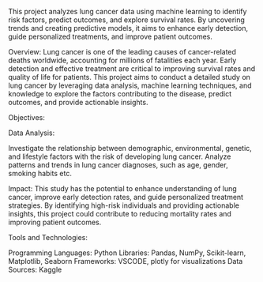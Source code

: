 
This project analyzes lung cancer data using machine learning to identify risk factors, predict outcomes, and explore survival rates. By uncovering trends and creating predictive models, it aims to enhance early detection, guide personalized treatments, and improve patient outcomes.


Overview:
Lung cancer is one of the leading causes of cancer-related deaths worldwide, accounting for millions of fatalities each year. Early detection and effective treatment are critical to improving survival rates and quality of life for patients. This project aims to conduct a detailed study on lung cancer by leveraging data analysis, machine learning techniques, and knowledge to explore the factors contributing to the disease, predict outcomes, and provide actionable insights.

Objectives:

Data Analysis:

Investigate the relationship between demographic, environmental, genetic, and lifestyle factors with the risk of developing lung cancer.
Analyze patterns and trends in lung cancer diagnoses, such as age, gender, smoking habits etc.

Impact:
This study has the potential to enhance understanding of lung cancer, improve early detection rates, and guide personalized treatment strategies. By identifying high-risk individuals and providing actionable insights, this project could contribute to reducing mortality rates and improving patient outcomes.

Tools and Technologies:

Programming Languages: Python 
Libraries: Pandas, NumPy, Scikit-learn, Matplotlib, Seaborn
Frameworks: VSCODE, plotly for visualizations
Data Sources: Kaggle
